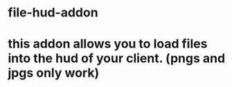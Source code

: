 # file-hud-addon
# this addon allows you to load files into the hud of your client. (pngs and jpgs only work)
